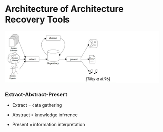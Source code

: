 
# Architecture of Architecture Recovery Tools



<img src='images/eap2.png' style='width:500px'/>

### Extract-Abstract-Present

- Extract = data gathering

- Abstract = knowledge inference

- Present = information interpretation
